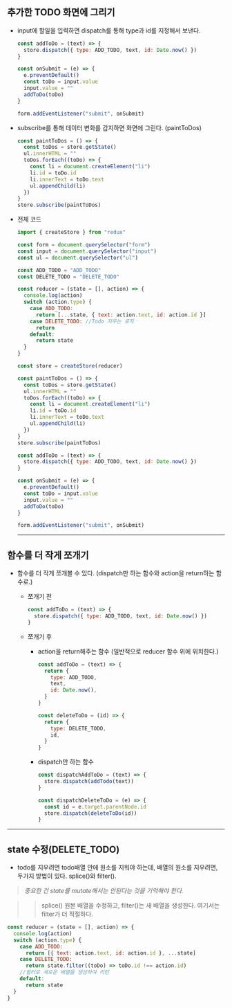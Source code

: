 ## 추가한 TODO 화면에 그리기

- input에 할일을 입력하면 dispatch를 통해 type과 id를 지정해서 보낸다.

  ```js
  const addToDo = (text) => {
    store.dispatch({ type: ADD_TODO, text, id: Date.now() })
  }

  const onSubmit = (e) => {
    e.preventDefault()
    const toDo = input.value
    input.value = ""
    addToDo(toDo)
  }

  form.addEventListener("submit", onSubmit)
  ```

- subscribe를 통해 데이터 변화를 감지하면 화면에 그린다. (paintToDos)
  ```js
  const paintToDos = () => {
    const toDos = store.getState()
    ul.innerHTML = ""
    toDos.forEach((toDo) => {
      const li = document.createElement("li")
      li.id = toDo.id
      li.innerText = toDo.text
      ul.appendChild(li)
    })
  }
  store.subscribe(paintToDos)
  ```
- 전체 코드

  ```js
  import { createStore } from "redux"

  const form = document.querySelector("form")
  const input = document.querySelector("input")
  const ul = document.querySelector("ul")

  const ADD_TODO = "ADD_TODO"
  const DELETE_TODO = "DELETE_TODO"

  const reducer = (state = [], action) => {
    console.log(action)
    switch (action.type) {
      case ADD_TODO:
        return [...state, { text: action.text, id: action.id }]
      case DELETE_TODO: //Todo 지우는 로직
        return
      default:
        return state
    }
  }

  const store = createStore(reducer)

  const paintToDos = () => {
    const toDos = store.getState()
    ul.innerHTML = ""
    toDos.forEach((toDo) => {
      const li = document.createElement("li")
      li.id = toDo.id
      li.innerText = toDo.text
      ul.appendChild(li)
    })
  }
  store.subscribe(paintToDos)

  const addToDo = (text) => {
    store.dispatch({ type: ADD_TODO, text, id: Date.now() })
  }

  const onSubmit = (e) => {
    e.preventDefault()
    const toDo = input.value
    input.value = ""
    addToDo(toDo)
  }

  form.addEventListener("submit", onSubmit)
  ```

  <hr />

## 함수를 더 작게 쪼개기

- 함수를 더 작게 쪼개볼 수 있다. (dispatch만 하는 함수와 action을 return하는 함수로.)

  - 쪼개기 전
    ```js
    const addToDo = (text) => {
      store.dispatch({ type: ADD_TODO, text, id: Date.now() })
    }
    ```
  - 쪼개기 후

    - action을 return해주는 함수 (일반적으로 reducer 함수 위에 위치한다.)

      ```js
      const addToDo = (text) => {
        return {
          type: ADD_TODO,
          text,
          id: Date.now(),
        }
      }

      const deleteToDo = (id) => {
        return {
          type: DELETE_TODO,
          id,
        }
      }
      ```

    - dispatch만 하는 함수

      ```js
      const dispatchAddToDo = (text) => {
        store.dispatch(addTodo(text))
      }

      const dispatchDeleteToDo = (e) => {
        const id = e.target.parentNode.id
        store.dispatch(deleteToDo(id))
      }
      ```

<hr />

## state 수정(DELETE_TODO)

- todo를 지우려면 todo배열 안에 원소를 지워야 하는데, 배열의 원소를 지우려면, 두가지 방법이 있다. splice()와 filter().

> _중요한 건 state를 mutate해서는 안된다는 것을 기억해야 한다._

> > splice() 원본 배열을 수정하고, filter()는 새 배열을 생성한다.
> > 여기서는 filter가 더 적절하다.

```js
const reducer = (state = [], action) => {
  console.log(action)
  switch (action.type) {
    case ADD_TODO:
      return [{ text: action.text, id: action.id }, ...state]
    case DELETE_TODO:
      return state.filter((toDo) => toDo.id !== action.id)
    //필터로 새로운 배열을 생성하여 리턴
    default:
      return state
  }
}
```
